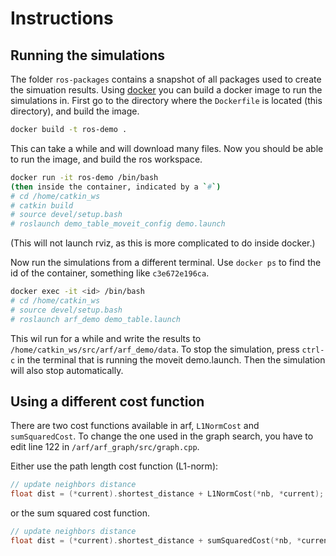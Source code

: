 
# Instructions

## Running the simulations
The folder `ros-packages` contains a snapshot of all packages used to create the simuation results.
Using [docker](https://www.docker.com/) you can build a docker image to run the simulations in.
First go to the directory where the `Dockerfile` is located (this directory), and build the image.
```bash
docker build -t ros-demo .
```

This can take a while and will download many files. Now you should be able to run the image, and build the ros workspace.
```bash
docker run -it ros-demo /bin/bash
(then inside the container, indicated by a `#`)
# cd /home/catkin_ws
# catkin build
# source devel/setup.bash
# roslaunch demo_table_moveit_config demo.launch
```

(This will not launch rviz, as this is more complicated to do inside docker.)

Now run the simulations from a different terminal.
Use `docker ps` to find the id of the container, something like `c3e672e196ca`.
```bash
docker exec -it <id> /bin/bash
# cd /home/catkin_ws
# source devel/setup.bash
# roslaunch arf_demo demo_table.launch
```

This wil run for a while and write the results to `/home/catkin_ws/src/arf/arf_demo/data`.
To stop the simulation, press `ctrl-c` in the terminal that is running the moveit demo.launch.
Then the simulation will also stop automatically.

## Using a different cost function
There are two cost functions available in arf, `L1NormCost` and `sumSquaredCost`.
To change the one used in the graph search, you have to edit line 122 in `/arf/arf_graph/src/graph.cpp`.

Either use the path length cost function (L1-norm):
```c++
// update neighbors distance
float dist = (*current).shortest_distance + L1NormCost(*nb, *current);
```
or the sum squared cost function.
```c++
// update neighbors distance
float dist = (*current).shortest_distance + sumSquaredCost(*nb, *current);
```
